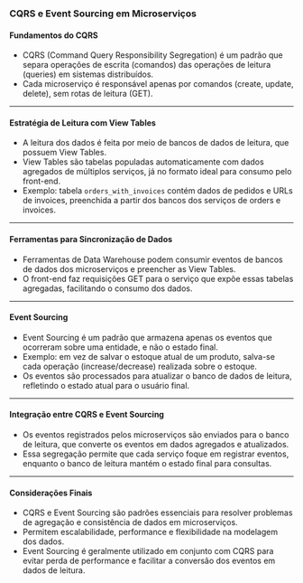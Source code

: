 ### CQRS e Event Sourcing em Microserviços

#### Fundamentos do CQRS

- CQRS (Command Query Responsibility Segregation) é um padrão que separa operações de escrita (comandos) das operações de leitura (queries) em sistemas distribuídos.
- Cada microserviço é responsável apenas por comandos (create, update, delete), sem rotas de leitura (GET).

---

#### Estratégia de Leitura com View Tables

- A leitura dos dados é feita por meio de bancos de dados de leitura, que possuem View Tables.
- View Tables são tabelas populadas automaticamente com dados agregados de múltiplos serviços, já no formato ideal para consumo pelo front-end.
- Exemplo: tabela `orders_with_invoices` contém dados de pedidos e URLs de invoices, preenchida a partir dos bancos dos serviços de orders e invoices.

---

#### Ferramentas para Sincronização de Dados

- Ferramentas de Data Warehouse podem consumir eventos de bancos de dados dos microserviços e preencher as View Tables.
- O front-end faz requisições GET para o serviço que expõe essas tabelas agregadas, facilitando o consumo dos dados.

---

#### Event Sourcing

- Event Sourcing é um padrão que armazena apenas os eventos que ocorreram sobre uma entidade, e não o estado final.
- Exemplo: em vez de salvar o estoque atual de um produto, salva-se cada operação (increase/decrease) realizada sobre o estoque.
- Os eventos são processados para atualizar o banco de dados de leitura, refletindo o estado atual para o usuário final.

---

#### Integração entre CQRS e Event Sourcing

- Os eventos registrados pelos microserviços são enviados para o banco de leitura, que converte os eventos em dados agregados e atualizados.
- Essa segregação permite que cada serviço foque em registrar eventos, enquanto o banco de leitura mantém o estado final para consultas.

---

#### Considerações Finais

- CQRS e Event Sourcing são padrões essenciais para resolver problemas de agregação e consistência de dados em microserviços.
- Permitem escalabilidade, performance e flexibilidade na modelagem dos dados.
- Event Sourcing é geralmente utilizado em conjunto com CQRS para evitar perda de performance e facilitar a conversão dos eventos em dados de leitura.
